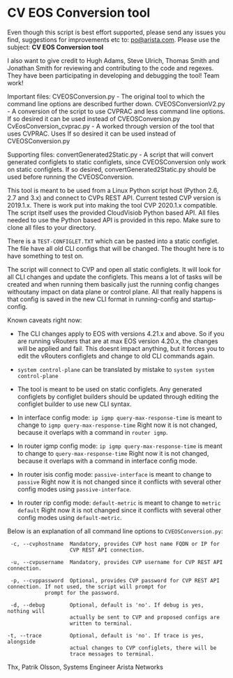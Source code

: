 
# CV EOS Conversion tool

Even though this script is best effort supported, please send any issues you find, suggestions for improvements etc to: [po@arista.com](mailto:po@arista.com).  Please use the subject: **CV EOS Conversion tool**

I also want to give credit to Hugh Adams, Steve Ulrich, Thomas Smith and Jonathan Smith for reviewing and contributing to the code and regexes. They have been participating in developing and debugging the tool! Team work!

Important files:
 CVEOSConversion.py - The original tool to which the command line options are described further down.
 CVEOSConversionV2.py - A conversion of the script to use CVPRAC and less command line options. If so desired it can be used instead of CVEOSConversion.py
 CvEosConversion_cvprac.py - A worked through version of the tool that uses CVPRAC. Uses If so desired it can be used instead of CVEOSConversion.py

Supporting files:
 convertGenerated2Static.py - A script that will convert generated configlets to static configlets, since CVEOSConversion only work on static configlets. If so 
 desired, convertGenerated2Static.py should be used before running the CVEOSConversion.

This tool is meant to be used from a Linux Python script host (Python 2.6, 2.7 and 3.x) and connect to CVPs REST API. Current tested CVP version is 2019.1.x. There is work put into making the tool CVP 2020.1.x compatible. The script itself uses the provided CloudVisiob Python based API.  All files needed to use the Python based API is provided in this repo.  Make sure to clone all files to your directory.

There is a `TEST-CONFIGLET.TXT` which can be pasted into a static configlet.  The file have all old CLI configs that will be changed. The thought here is to have something to test on.

The script will connect to CVP and open all static configlets. It will look for all CLI changes and update the configlets. This means a lot of tasks will be created and when running them basically just the running config changes withoutany impact on data plane or control plane. All that really happens is that config is saved in the new CLI format in running-config and startup-config.

Known caveats right now:

* The CLI changes apply to EOS with versions 4.21.x and above. So if you are running vRouters that are at max EOS version 4.20.x, the changes will be applied and fail. This doesnt impact anything, but it forces you to edit the vRouters configlets and change to old CLI commands again.

* `system control-plane` can be translated by mistake to `system system control-plane`

* The tool is meant to be used on static configlets. Any generated configlets by configlet builders should be updated through editing the configlet builder to use new CLI syntax.

* In interface config mode:
	`ip igmp query-max-response-time` is meant to change to `igmp query-max-response-time` Right now it is not changed, because it overlaps with a command in `router igmp`.

* In router igmp config mode:
	`ip igmp query-max-response-time` is meant to change to `query-max-response-time` Right now it is not changed, because it overlaps with a command in interface config mode.

* In router isis config mode:
	`passive-interface` is meant to change to `passive`	Right now it is not changed since it conflicts with several other config modes using `passive-interface`.

* In router rip config mode:
	`default-metric` is meant to change to `metric default`	Right now it is not changed since it conflicts with several other config modes using `default-metric`.

Below is an explanation of all command line options to `CVEOSConversion.py`:

```
 -c, --cvphostname  Mandatory, provides CVP host name FQDN or IP for
                    CVP REST API connection.

 -u, --cvpusername	Mandatory, provides CVP username for CVP REST API connection.

 -p, --cvppassword	Optional, provides CVP password for CVP REST API connection. If not used, the script will prompt for 
 			prompt for the password.
 
 -d, --debug        Optional, default is 'no'. If debug is yes, nothing will
                    actually be sent to CVP and proposed configs are
                    written to terminal.

-t, --trace         Optional, default is 'no'. If trace is yes, alongside
                    actual changes to CVP configlets, there will be
                    trace messages to terminal.  
```

Thx, Patrik Olsson, Systems Engineer Arista Networks

